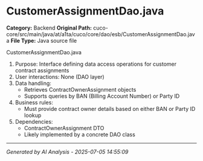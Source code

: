 # CustomerAssignmentDao.java

**Category:** Backend
**Original Path:** cuco-core/src/main/java/at/a1ta/cuco/core/dao/esb/CustomerAssignmentDao.java
**File Type:** Java source file

CustomerAssignmentDao.java
1. Purpose: Interface defining data access operations for customer contract assignments
2. User interactions: None (DAO layer)
3. Data handling:
   - Retrieves ContractOwnerAssignment objects
   - Supports queries by BAN (Billing Account Number) or Party ID
4. Business rules:
   - Must provide contract owner details based on either BAN or Party ID lookup
5. Dependencies:
   - ContractOwnerAssignment DTO
   - Likely implemented by a concrete DAO class

---
*Generated by AI Analysis - 2025-07-05 14:55:09*
